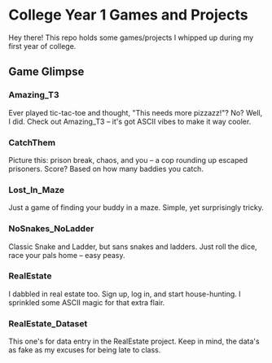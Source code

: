 # College Year 1 Games and Projects

Hey there! This repo holds some games/projects I whipped up during my first year of college.


## Game Glimpse

### Amazing_T3

Ever played tic-tac-toe and thought, "This needs more pizzazz!"? No? Well, I did. Check out Amazing_T3 – it's got ASCII vibes to make it way cooler.



### CatchThem

Picture this: prison break, chaos, and you – a cop rounding up escaped prisoners. Score? Based on how many baddies you catch.

### Lost_In_Maze

Just a game of finding your buddy in a maze. Simple, yet surprisingly tricky.

### NoSnakes_NoLadder

Classic Snake and Ladder, but sans snakes and ladders. Just roll the dice, race your pals home – easy peasy.

### RealEstate

I dabbled in real estate too. Sign up, log in, and start house-hunting. I sprinkled some ASCII magic for that extra flair.

### RealEstate_Dataset

This one's for data entry in the RealEstate project. Keep in mind, the data's as fake as my excuses for being late to class.






